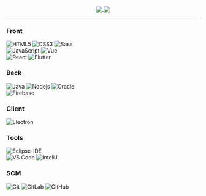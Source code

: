   <div align="center"> 
     <a href="">
      <img align="center" src="https://github-readme-stats-sigma-five.vercel.app/api?username=roqhdehd502&show_icons=true&include_all_commits=true&count_private=true&theme=react&line_height=40" />
    </a>
    <a href="">
      <img align="center" src="https://github-readme-stats.vercel.app/api/top-langs/?username=roqhdehd502&theme=react&line_height=40&hide=css"/>
    </a>
</div

<br/>

---

### Front
![HTML5](https://img.shields.io/badge/-HTML5-%23E44D27?style=flat-square&logo=html5&logoColor=ffffff)
![CSS3](https://img.shields.io/badge/-CSS3-%231572B6?style=flat-square&logo=css3)
![Sass](https://img.shields.io/badge/-Sass-%23CC6699?style=flat-square&logo=sass&logoColor=ffffff)  
![JavaScript](https://img.shields.io/badge/-JavaScript-%23F7DF1C?style=flat-square&logo=javascript&logoColor=000000&labelColor=%23F7DF1C&color=%23FFCE5A)
![Vue](https://img.shields.io/badge/-Vue-42b883?style=flat-square&logo=vue&logoColor=ffffff)  
![React](https://img.shields.io/badge/-React-61DAFB?style=flat-square&logo=react&logoColor=ffffff)
![Flutter](https://img.shields.io/badge/-Flutter-5FCAF8?style=flat-square&logo=flutter&logoColor=ffffff)

  
### Back
![Java](http://img.shields.io/badge/-Java-5B4638?style=flat-square&logo=java&logoColor=ffffff)
![Nodejs](https://img.shields.io/badge/-Nodejs-339933?style=flat-square&logo=Node.js&logoColor=ffffff)
![Oracle](https://img.shields.io/badge/-Oracle-C74633?style=flat-square&logo=oracle&logoColor=ffffff)  
![Firebase](https://img.shields.io/badge/-Firebase-FFCA28?style=flat-square&logo=firebase&logoColor=ffffff)  

  
### Client
![Electron](http://img.shields.io/badge/-Electron-2B2C3E?style=flat-square&logo=electron&logoColor=ffffff)
  

### Tools
![Eclipse-IDE](http://img.shields.io/badge/-Eclipse-2C2255?style=flat-square&logo=eclipse&logoColor=ffffff)  
![VS Code](http://img.shields.io/badge/-VS%20Code-007ACC?style=flat-square&logo=visual-studio-code&logoColor=ffffff)
![InteliJ](http://img.shields.io/badge/-InteliJ-EE3466?style=flat-square&logo=Intelij&logoColor=ffffff)


### SCM
![Git](https://img.shields.io/badge/-Git-%23F05032?style=flat-square&logo=git&logoColor=%23ffffff)
![GitLab](https://img.shields.io/badge/-GitLab-FCA121?style=flat-square&logo=gitlab)
![GitHub](https://img.shields.io/badge/-GitHub-181717?style=flat-square&logo=github)

<!-- 
![C](http://img.shields.io/badge/-C-A8B9CC?style=flat-square&logo=c&logoColor=ffffff)
![Python](http://img.shields.io/badge/-Python-3776AB?style=flat-square&logo=python&logoColor=ffffff)
![Bootstrap](https://img.shields.io/badge/-Bootstrap-563D7C?style=flat-square&logo=Bootstrap)
![Markdown](https://img.shields.io/badge/-Markdown-000000?style=flat-square&logo=markdown)
![Npm](https://img.shields.io/badge/-npm-CB3837?style=flat-square&logo=npm)
![Microsoft Sql Server](https://img.shields.io/badge/-Sql%20Server-CC2927?style=flat-square&logo=microsoft-sql-server&logoColor=ffffff)
![Powershell](http://img.shields.io/badge/-Powershell-5391FE?style=flat-square&logo=powershell&logoColor=ffffff)
![Windows](http://img.shields.io/badge/-Windows-0078D6?style=flat-square&logo=windows&logoColor=ffffff) -->
